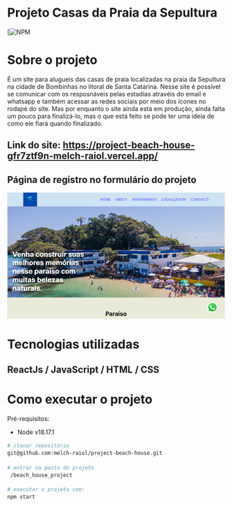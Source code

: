 # Projeto Casas da Praia da Sepultura
[![NPM](https://github.com/melch-raiol/project-beach-house/blob/main/LICENSE) 

# Sobre o projeto

É um site para alugueis das casas de praia localizadas na praia da Sepultura na cidade de Bombinhas no litoral de Santa Catarina. Nesse site é possível se comunicar com os resposnáveis pelas estadias atravéis do email e whatsapp e também acessar as redes sociais por meio dos ícones no rodapé do site. Mas por enquanto o site ainda está em produção, ainda falta um pouco para finalizá-lo, mas o que está feito se pode ter uma ideia de como ele fiará quando finalizado.

## Link do site: https://project-beach-house-gfr7ztf9n-melch-raiol.vercel.app/

## Página de registro no formulário do projeto
![Mobile 2](https://github.com/melch-raiol/project-beach-house/blob/main/src/assets/psp.png)

# Tecnologias utilizadas
## ReactJs / JavaScript / HTML / CSS

# Como executar o projeto

Pré-requisitos:
- Node v18.17.1

```bash
# clonar repositório
git@github.com:melch-raiol/project-beach-house.git

# entrar na pasta do projeto 
 /beach_house_project

# executar o projeto com:
npm start
```
